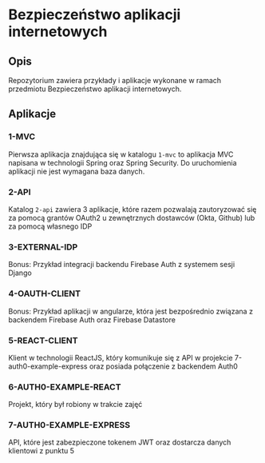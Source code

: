 # Bezpieczeństwo aplikacji internetowych

## Opis
Repozytorium zawiera przykłady i aplikacje wykonane w ramach przedmiotu Bezpieczeństwo aplikacji internetowych.

## Aplikacje

### 1-MVC
Pierwsza aplikacja znajdująca się w katalogu `1-mvc` to aplikacja MVC napisana w technologii Spring oraz Spring Security.
Do uruchomienia aplikacji nie jest wymagana baza danych.

### 2-API
Katalog `2-api` zawiera 3 aplikacje, które razem pozwalają zautoryzować się za pomocą grantów OAuth2
u zewnętrznych dostawców (Okta, Github) lub za pomocą własnego IDP

### 3-EXTERNAL-IDP
Bonus: Przykład integracji backendu Firebase Auth z systemem sesji Django

### 4-OAUTH-CLIENT
Bonus: Przykład aplikacji w angularze, która jest bezpośrednio związana z backendem Firebase Auth oraz Firebase Datastore

### 5-REACT-CLIENT
Klient w technologii ReactJS, który komunikuje się z API w projekcie 7-auth0-example-express oraz posiada połączenie z backendem Auth0

### 6-AUTH0-EXAMPLE-REACT
Projekt, który był robiony w trakcie zajęć

### 7-AUTH0-EXAMPLE-EXPRESS
API, które jest zabezpieczone tokenem JWT oraz dostarcza danych klientowi z punktu 5